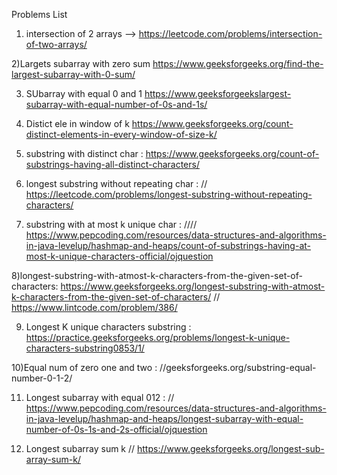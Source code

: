 Problems List 
1) intersection of 2 arrays --> https://leetcode.com/problems/intersection-of-two-arrays/

2)Largets subarray with zero sum https://www.geeksforgeeks.org/find-the-largest-subarray-with-0-sum/

3) SUbarray with equal 0 and 1  https://www.geeksforgeekslargest-subarray-with-equal-number-of-0s-and-1s/

4) Distict ele in window of k  https://www.geeksforgeeks.org/count-distinct-elements-in-every-window-of-size-k/

5) substring with distinct char : https://www.geeksforgeeks.org/count-of-substrings-having-all-distinct-characters/

6) longest substring without repeating char : // https://leetcode.com/problems/longest-substring-without-repeating-characters/

7) substring with at most  k unique  char : //// https://www.pepcoding.com/resources/data-structures-and-algorithms-in-java-levelup/hashmap-and-heaps/count-of-substrings-having-at-most-k-unique-characters-official/ojquestion

8)longest-substring-with-atmost-k-characters-from-the-given-set-of-characters: https://www.geeksforgeeks.org/longest-substring-with-atmost-k-characters-from-the-given-set-of-characters/
// https://www.lintcode.com/problem/386/

9) Longest K unique characters substring : https://practice.geeksforgeeks.org/problems/longest-k-unique-characters-substring0853/1/

10)Equal num of zero one and two : //geeksforgeeks.org/substring-equal-number-0-1-2/

11) Longest subarray with equal 012 : // https://www.pepcoding.com/resources/data-structures-and-algorithms-in-java-levelup/hashmap-and-heaps/longest-subarray-with-equal-number-of-0s-1s-and-2s-official/ojquestion

12) Longest subarray sum k // https://www.geeksforgeeks.org/longest-sub-array-sum-k/